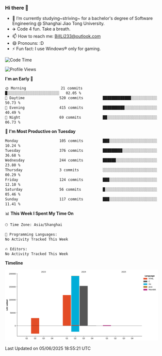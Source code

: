 ### Hi there 👋
- 🌱 I’m currently studying~striving~ for a bachelor's degree of Software Engineering @ Shanghai Jiao Tong University.
- ✈️ Code 4 fun. Take a breath.
- 📫 How to reach me: BillLi233@outlook.com
- 😄 Pronouns: :D
- ⚡ Fun fact: I use Windows® only for gaming.

<!--START_SECTION:waka-->
![Code Time](http://img.shields.io/badge/Code%20Time-439%20hrs%2020%20mins-blue)

![Profile Views](http://img.shields.io/badge/Profile%20Views-0-blue)

**I'm an Early 🐤** 

```text
🌞 Morning                21 commits          █░░░░░░░░░░░░░░░░░░░░░░░░   02.05 % 
🌆 Daytime                520 commits         █████████████░░░░░░░░░░░░   50.73 % 
🌃 Evening                415 commits         ██████████░░░░░░░░░░░░░░░   40.49 % 
🌙 Night                  69 commits          ██░░░░░░░░░░░░░░░░░░░░░░░   06.73 % 
```
📅 **I'm Most Productive on Tuesday** 

```text
Monday                   105 commits         ███░░░░░░░░░░░░░░░░░░░░░░   10.24 % 
Tuesday                  376 commits         █████████░░░░░░░░░░░░░░░░   36.68 % 
Wednesday                244 commits         ██████░░░░░░░░░░░░░░░░░░░   23.80 % 
Thursday                 3 commits           ░░░░░░░░░░░░░░░░░░░░░░░░░   00.29 % 
Friday                   124 commits         ███░░░░░░░░░░░░░░░░░░░░░░   12.10 % 
Saturday                 56 commits          █░░░░░░░░░░░░░░░░░░░░░░░░   05.46 % 
Sunday                   117 commits         ███░░░░░░░░░░░░░░░░░░░░░░   11.41 % 
```


📊 **This Week I Spent My Time On** 

```text
🕑︎ Time Zone: Asia/Shanghai

💬 Programming Languages: 
No Activity Tracked This Week

🔥 Editors: 
No Activity Tracked This Week
```

**Timeline**

![Lines of Code chart](https://raw.githubusercontent.com/GMH233/GMH233/main/assets/bar_graph.png)


 Last Updated on 05/06/2025 18:55:21 UTC
<!--END_SECTION:waka-->

<!--
**GMH233/GMH233** is a ✨ _special_ ✨ repository because its `README.md` (this file) appears on your GitHub profile.

Here are some ideas to get you started:

- 🔭 I’m currently working on ...
- 🌱 I’m currently learning ...
- 👯 I’m looking to collaborate on ...
- 🤔 I’m looking for help with ...
- 💬 Ask me about ...
- 📫 How to reach me: ...
- 😄 Pronouns: ...
- ⚡ Fun fact: ...
-->

